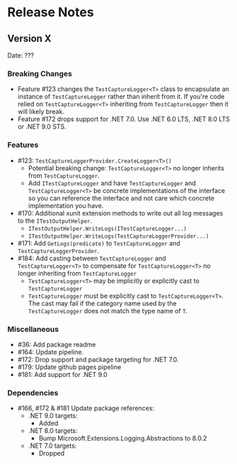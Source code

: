 # Release Notes

## Version X

Date: ???

### Breaking Changes

- Feature #123 changes the `TestCaptureLogger<T>` class to encapsulate an instance of `TestCaptureLogger` rather than inherit from it. If you're code relied on `TestCaptureLogger<T>` inheriting from `TestCaptureLogger` then it will likely break.
- Feature #172 drops support for .NET 7.0. Use .NET 6.0 LTS, .NET 8.0 LTS or .NET 9.0 STS.

### Features

- #123: `TestCaptureLoggerProvider.CreateLogger<T>()`
  - Potential breaking change: `TestCaptureLogger<T>` no longer inherits from `TestCaptureLogger`.
  - Add `ITestCaptureLogger` and have `TestCaptureLogger` and `TestCaptureLogger<T>` be concrete implementations of the interface so you can reference the interface and not care which concrete implementation you have.
- #170: Additional xunit extension methods to write out all log messages to the `ITestOutputHelper`.
  - `ITestOutputHelper.WriteLogs(ITestCaptureLogger...)`
  - `ITestOutputHelper.WriteLogs(TestCaptureLoggerProvider...)`
- #171: Add `GetLogs(predicate)` to `TestCaptureLogger` and `TestCaptureLoggerProvider`.
- #184: Add casting between `TestCaptureLogger` and `TestCaptureLogger<T>` to compensate for `TestCaptureLogger<T>` no longer inheriting from `TestCaptureLogger`
  - `TestCaptureLogger<T>` may be implicitly or explicitly cast to `TestCaptureLogger`
  - `TestCaptureLogger` must be explicitly cast to `TestCaptureLogger<T>`. The cast may fail if the category name used by the `TestCaptureLogger` does not match the type name of `T`.

### Miscellaneous

- #36: Add package readme
- #164: Update pipeline.
- #172: Drop support and package targeting for .NET 7.0.
- #179: Update github pages pipeline
- #181: Add support for .NET 9.0

### Dependencies

- #166, #172 & #181 Update package references:
  - .NET 9.0 targets:
    - Added
  - .NET 8.0 targets:
    - Bump Microsoft.Extensions.Logging.Abstractions to 8.0.2
  - .NET 7.0 targets:
    - Dropped
